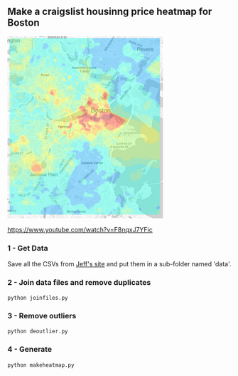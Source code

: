 ## Make a craigslist housinng price heatmap for Boston

<img src="screenshot.png?raw=true" width="350"/>

https://www.youtube.com/watch?v=F8nqxJ7YFic

### 1 - Get Data

Save all the CSVs from [Jeff's site](http://www.jefftk.com/apartment_prices/data-listing) and put them in a sub-folder named 'data'.

### 2 - Join data files and remove duplicates

    python joinfiles.py

### 3 - Remove outliers

    python deoutlier.py

### 4 - Generate

    python makeheatmap.py
